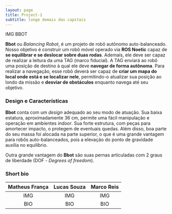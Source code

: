 ```yaml
---
layout: page
title: Project-1
subtitle: longe demais das capitais
---
```


IMG BBOT

**Bbot** ou _Balancing Robot_, é um projeto de robô autônomo auto-balanceado. Nosso objetivo é construir um robô móvel operado via **ROS Noetic** capaz de **se equilibrar e se deslocar sobre duas rodas**. Ademais, ele deve ser capaz de realizar a leitura da uma TAG (marco fiducial). A TAG enviará ao robô uma posição de destino à qual ele deve **navegar de forma autônoma**. Para realizar a navegação, esse robô deverá ser capaz de **criar um mapa do local onde está e se localizar nele**, permitindo-o atualizar sua posição ao londo da missão e **desviar de obstáculos** enquanto navega até seu objetivo. 

<!-- ![sw-2](https://takodana.files.wordpress.com/2016/01/star-wars-empire-strikes-back-poster.jpg?w=1024&h=1448) -->


### Design e Características

**Bbot** conta com um _design_ adequado ao seu modo de atuação. Sua baixa estatura, aproximadamente 36 cm, permite uma fácil manipulação e operação em ambientes _indoor_. Sua forte estrutura, com peças para amortecer impacto, o protegem de eventuais quedas. Além disso, boa parte do seu massa foi alocada na parte superior, o que é uma grande vantagem para robôs auto-balanceados, pois a elevação do ponto de gravidade auxilia no equilíbrio.

Outra grande vantagem do **Bbot** são suas pernas articuladas com 2 graus de liberdade (DOF - _Degrees of freedom_). 


### Short bio

| Matheus França | Lucas Souza | Marco Reis |
|:--------------:|:-----------:|:----------:|
|       IMG      |     IMG     |    IMG     |
|       BIO      |     BIO     |    BIO     |